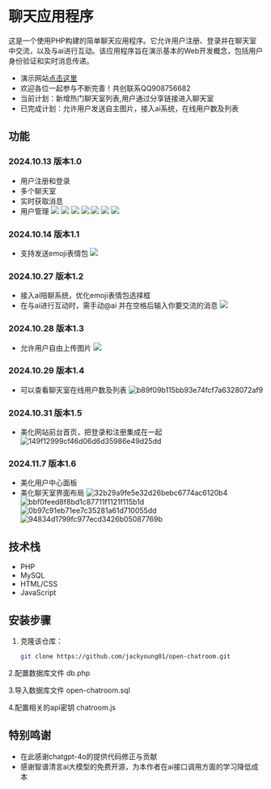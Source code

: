 # 聊天应用程序

这是一个使用PHP构建的简单聊天应用程序。它允许用户注册、登录并在聊天室中交流，以及与ai进行互动。该应用程序旨在演示基本的Web开发概念，包括用户身份验证和实时消息传递。
- 演示网站[点击这里](http://120.55.57.217:11111/)
- 欢迎各位一起参与不断完善！共创联系QQ908756682
- 当前计划：新增热门聊天室列表,用户通过分享链接进入聊天室
- 已完成计划：允许用户发送自主图片，接入ai系统，在线用户数及列表

## 功能
### 2024.10.13 版本1.0
- 用户注册和登录
- 多个聊天室
- 实时获取消息
- 用户管理
![](https://img2024.cnblogs.com/blog/3512200/202410/3512200-20241013222619125-543346096.png)
![](https://img2024.cnblogs.com/blog/3512200/202410/3512200-20241013222624022-1599108943.png)
![](https://img2024.cnblogs.com/blog/3512200/202410/3512200-20241013222625791-143968807.png)
![](https://img2024.cnblogs.com/blog/3512200/202410/3512200-20241013222628864-1906667558.png)
![](https://img2024.cnblogs.com/blog/3512200/202410/3512200-20241013222631752-445096669.png)
![](https://img2024.cnblogs.com/blog/3512200/202410/3512200-20241013222633596-381259984.png)
![](https://img2024.cnblogs.com/blog/3512200/202410/3512200-20241013222635662-2111792512.png)

### 2024.10.14 版本1.1
- 支持发送emoji表情包
![](https://img2024.cnblogs.com/blog/3512200/202410/3512200-20241015130136243-122483043.png)

### 2024.10.27 版本1.2
- 接入ai陪聊系统，优化emoji表情包选择框
- 在与ai进行互动时，需手动@ai 并在空格后输入你要交流的消息
![](https://img2024.cnblogs.com/blog/3512200/202410/3512200-20241028002619888-1361445853.png)

### 2024.10.28 版本1.3
- 允许用户自由上传图片
![](https://img2024.cnblogs.com/blog/3512200/202410/3512200-20241028215512578-1048710273.png)

### 2024.10.29 版本1.4
- 可以查看聊天室在线用户数及列表
![b89f09b115bb93e74fcf7a6328072af9](https://github.com/user-attachments/assets/e03819be-73e3-49f5-9889-e8a08cabc961)

### 2024.10.31 版本1.5
- 美化网站前台首页，把登录和注册集成在一起
![149f12999cf46d06d6d35986e49d25dd](https://github.com/user-attachments/assets/e4f68bac-a347-4201-a47a-7f1dff01d4a4)

### 2024.11.7 版本1.6
- 美化用户中心面板
- 美化聊天室界面布局
![32b29a9fe5e32d26bebc6774ac6120b4](https://github.com/user-attachments/assets/389a3456-80ff-4652-a30f-debdfe43ed71)
![bbf0feed8f8bd1c87711f1121f115b1d](https://github.com/user-attachments/assets/531166ff-59e4-47ab-906a-44acf0e2fb5a)
![0b97c91eb71ee7c35281a61d710055dd](https://github.com/user-attachments/assets/e12f4cb0-913f-4227-b1a2-8d7c8a4517bf)
![94834d1799fc977ecd3426b05087769b](https://github.com/user-attachments/assets/473259d1-3156-44f8-99f6-c41e96a49151)

## 技术栈

- PHP
- MySQL
- HTML/CSS
- JavaScript

## 安装步骤

1. 克隆该仓库：
   ```bash
   git clone https://github.com/jackyoung01/open-chatroom.git

2.配置数据库文件
  db.php
  
3.导入数据库文件
  open-chatroom.sql
  
4.配置相关的api密钥
  chatroom.js

## 特别鸣谢
- 在此感谢chatgpt-4o的提供代码修正与贡献
- 感谢智谱清言ai大模型的免费开源，为本作者在ai接口调用方面的学习降低成本
